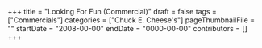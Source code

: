 +++
title = "Looking For Fun (Commercial)"
draft = false
tags = ["Commercials"]
categories = ["Chuck E. Cheese's"]
pageThumbnailFile = ""
startDate = "2008-00-00"
endDate = "0000-00-00"
contributors = []
+++
